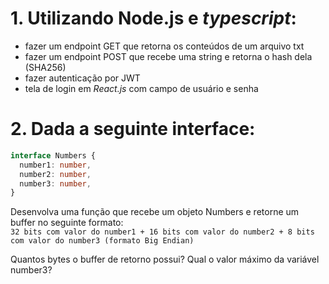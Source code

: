 # 1. Utilizando Node.js e *typescript*:
- fazer um endpoint GET que retorna os conteúdos de um arquivo txt
- fazer um endpoint POST que recebe uma string e retorna o hash dela (SHA256)
- fazer autenticação por JWT
- tela de login em *React.js* com campo de usuário e senha

# 2. Dada a seguinte interface:

```ts
interface Numbers {
  number1: number,
  number2: number,
  number3: number,
}
```

Desenvolva uma função que recebe um objeto Numbers e retorne um buffer no seguinte formato:  
```32 bits com valor do number1 + 16 bits com valor do number2 + 8 bits com valor do number3 (formato Big Endian)```

Quantos bytes o buffer de retorno possui?
Qual o valor máximo da variável number3?
